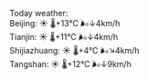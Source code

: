 Today weather:  
Beijing: ☀️   🌡️+13°C 🌬️↓4km/h  
Tianjin: ☀️   🌡️+11°C 🌬️↓4km/h  
Shijiazhuang: ☀️   🌡️+4°C 🌬️↘4km/h  
Tangshan: ☀️   🌡️+12°C 🌬️↓9km/h  
